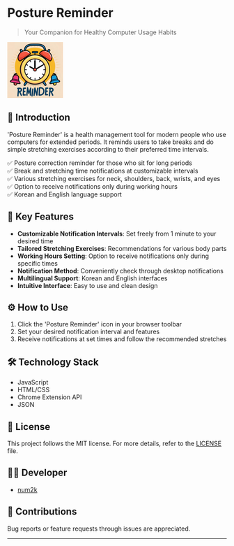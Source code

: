 # Posture Reminder

> Your Companion for Healthy Computer Usage Habits

![Posture Reminder](package/assets/images/icon128.png)

## 📌 Introduction

'Posture Reminder' is a health management tool for modern people who use computers for extended periods. It reminds users to take breaks and do simple stretching exercises according to their preferred time intervals.

✅ Posture correction reminder for those who sit for long periods  
✅ Break and stretching time notifications at customizable intervals  
✅ Various stretching exercises for neck, shoulders, back, wrists, and eyes  
✅ Option to receive notifications only during working hours  
✅ Korean and English language support

## 🌟 Key Features

- **Customizable Notification Intervals**: Set freely from 1 minute to your desired time
- **Tailored Stretching Exercises**: Recommendations for various body parts
- **Working Hours Setting**: Option to receive notifications only during specific times
- **Notification Method**: Conveniently check through desktop notifications
- **Multilingual Support**: Korean and English interfaces
- **Intuitive Interface**: Easy to use and clean design

## ⚙️ How to Use

1. Click the 'Posture Reminder' icon in your browser toolbar
2. Set your desired notification interval and features
3. Receive notifications at set times and follow the recommended stretches

## 🛠️ Technology Stack

- JavaScript
- HTML/CSS
- Chrome Extension API
- JSON

## 📜 License

This project follows the MIT license. For more details, refer to the [LICENSE](LICENSE) file.

## 👨‍💻 Developer

- [num2k](https://github.com/num2k)

## 🙏 Contributions

Bug reports or feature requests through issues are appreciated.

---
